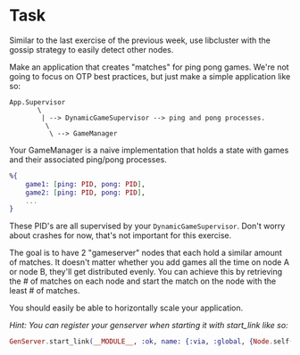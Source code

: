 # Task

Similar to the last exercise of the previous week, use libcluster with the gossip strategy to easily detect other nodes.

Make an application that creates "matches" for ping pong games. We're not going to focus on OTP best practices, but just make a simple application like so:

```text
App.Supervisor
       \
        | --> DynamicGameSupervisor --> ping and pong processes.
         \
          \ --> GameManager
```

Your GameManager is a naive implementation that holds a state with games and their associated ping/pong processes.

```elixir
%{
    game1: [ping: PID, pong: PID],
    game2: [ping: PID, pong: PID],
    ...
}
```

These PID's are all supervised by your `DynamicGameSupervisor`. Don't worry about crashes for now, that's not important for this exercise.

The goal is to have 2 "gameserver" nodes that each hold a similar amount of matches. It doesn't matter whether you add games all the time on node A or node B, they'll get distributed evenly. You can achieve this by retrieving the # of matches on each node and start the match on the node with the least # of matches.

You should easily be able to horizontally scale your application.

_Hint: You can register your genserver when starting it with start_link like so:_

```elixir
GenServer.start_link(__MODULE__, :ok, name: {:via, :global, {Node.self(), __MODULE__}})
```
